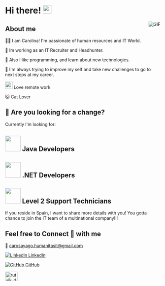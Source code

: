 # Hi there! <img src="https://user-images.githubusercontent.com/5679180/79618120-0daffb80-80be-11ea-819e-d2b0fa904d07.gif" width="27px"> 
<img align="right" alt="GIF" src="https://raw.githubusercontent.com/JoeyBling/JoeyBling/master/pic/pusheencode.gif" />

## About me
🙋‍♂️ I am Carolina! I'm passionate of human resources and IT World.

💼 Im working as an IT Recruiter and Headhunter.

🌱 Also I like programming, and  learn about new technologies.

🚀 I'm always trying to improve my self and take new challenges to go to next steps at my career.

<img src="https://github.com/TheDudeThatCode/TheDudeThatCode/blob/master/Assets/Earth.gif" width="24px"> Love remote work

🐱 Cat Lover

## 🔎 Are you looking for a change?  
Currently I'm looking for:
## <img src="https://media.giphy.com/media/VgCDAzcKvsR6OM0uWg/giphy.gif" width="50"> Java Developers
## <img src="https://media.giphy.com/media/VgCDAzcKvsR6OM0uWg/giphy.gif" width="50"> .NET Developers
## <img src="https://media.giphy.com/media/VgCDAzcKvsR6OM0uWg/giphy.gif" width="50"> Level 2 Support Technicians 

If you reside in Spain, I want to share more details with you! 
You gotta chance to join the IT team of a multinational company!!!

## Feel free to Connect 👥 with me 

💬 carosayago.humanitasit@gmail.com </h2> 

[![Linkedin](https://i.stack.imgur.com/gVE0j.png) LinkedIn](https://www.linkedin.com/in/carolinasayago/) 

[![GitHub](https://i.stack.imgur.com/tskMh.png) GitHub](https://github.com/Carolina1191)

<a href="https://www.instagram.com/carolinasayago_rrhh/" target="blank"><img align="center" src="https://cdn.jsdelivr.net/npm/simple-icons@3.0.1/icons/instagram.svg" alt="rutvik_dev.desg" height="30" width="40" /></a>



